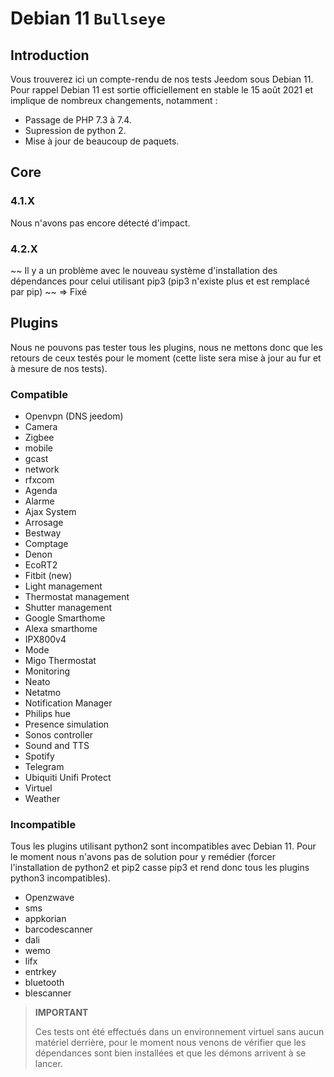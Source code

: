 # Debian 11 `Bullseye`

## Introduction

Vous trouverez ici un compte-rendu de nos tests Jeedom sous Debian 11. Pour rappel Debian 11 est sortie officiellement en stable le 15 août 2021 et implique de nombreux changements, notamment :
- Passage de PHP 7.3 à 7.4.
- Supression de python 2.
- Mise à jour de beaucoup de paquets.

## Core

### 4.1.X

Nous n'avons pas encore détecté d'impact.

### 4.2.X

~~ Il y a un problème avec le nouveau système d'installation des dépendances pour celui utilisant pip3 (pip3 n'existe plus et est remplacé par pip) ~~ => Fixé

## Plugins

Nous ne pouvons pas tester tous les plugins, nous ne mettons donc que les retours de ceux testés pour le moment (cette liste sera mise à jour au fur et à mesure de nos tests).

### Compatible

- Openvpn (DNS jeedom)
- Camera
- Zigbee
- mobile
- gcast
- network
- rfxcom
- Agenda
- Alarme
- Ajax System
- Arrosage
- Bestway
- Comptage
- Denon
- EcoRT2
- Fitbit (new)
- Light management
- Thermostat management
- Shutter management
- Google Smarthome
- Alexa smarthome
- IPX800v4
- Mode
- Migo Thermostat
- Monitoring
- Neato
- Netatmo
- Notification Manager
- Philips hue
- Presence simulation
- Sonos controller
- Sound and TTS
- Spotify
- Telegram
- Ubiquiti Unifi Protect
- Virtuel
- Weather


### Incompatible

Tous les plugins utilisant python2 sont incompatibles avec Debian 11. Pour le moment nous n'avons pas de solution pour y remédier (forcer l'installation de python2 et pip2 casse pip3 et rend donc tous les plugins python3 incompatibles).

- Openzwave
- sms
- appkorian
- barcodescanner
- dali
- wemo
- lifx
- entrkey
- bluetooth
- blescanner


> **IMPORTANT**
>
> Ces tests ont été effectués dans un environnement virtuel sans aucun matériel derrière, pour le moment nous venons de vérifier que les dépendances sont bien installées et que les démons arrivent à se lancer.
